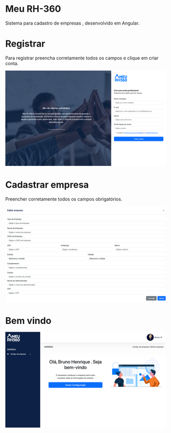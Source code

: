 # Meu RH-360

Sistema para cadastro de empresas , desenvolvido em Angular. 


#  Registrar

Para registrar preencha corretamente todos os campos e clique em criar conta.

![enter image description here](https://raw.githubusercontent.com/newsbruno/meu-rh-360/15f83d3678b62959153b3653ed5e6cd90653d8a4/preview-imgs/register.png)

# Cadastrar empresa

Preencher corretamente todos os campos obrigatórios.

![enter image description here](https://raw.githubusercontent.com/newsbruno/meu-rh-360/main/preview-imgs/empresa.png)

#  Bem vindo


![enter image description here](https://raw.githubusercontent.com/newsbruno/meu-rh-360/main/preview-imgs/welcome.png)
